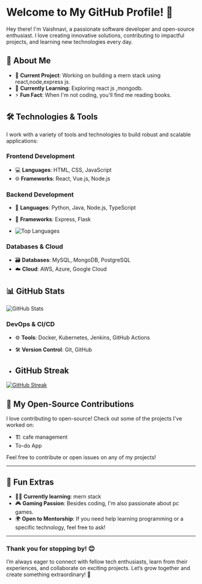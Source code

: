# Welcome to My GitHub Profile! 👋

Hey there! I'm Vaishnavi, a passionate software developer and open-source enthusiast. I love creating innovative solutions, contributing to impactful projects, and learning new technologies every day.


## 🚀 About Me

- 🔭 **Current Project**: Working on building a mern stack using react,node,express js.
- 🌱 **Currently Learning**: Exploring react js ,mongodb.
- ⚡ **Fun Fact**: When I'm not coding, you'll find me reading books.

## 🛠️ Technologies & Tools

I work with a variety of tools and technologies to build robust and scalable applications:

### Frontend Development
- 💻 **Languages**: HTML, CSS, JavaScript
- 🌐 **Frameworks**: React, Vue.js, Node.js

### Backend Development
- 🔧 **Languages**: Python, Java, Node.js, TypeScript
- 🔗 **Frameworks**: Express, Flask

- ![Top Languages](https://github-readme-stats.vercel.app/api/top-langs/?username=dsvaishnavi&layout=compact&theme=radical)


### Databases & Cloud
- 🗃️ **Databases**: MySQL, MongoDB, PostgreSQL
- ☁️ **Cloud**: AWS, Azure, Google Cloud

## 📊 GitHub Stats

![GitHub Stats](https://github-readme-stats.vercel.app/api?username=dsvaishnavi&show_icons=true&theme=radical)







### DevOps & CI/CD
- ⚙️ **Tools**: Docker, Kubernetes, Jenkins, GitHub Actions
- 🛠️ **Version Control**: Git, GitHub


- ## GitHub Streak
[![GitHub Streak](https://streak-stats.demolab.com?user=dsvaishnavi&theme=blue-green&hide_border=true)](https://git.io/streak-stats)







## 🎯 My Open-Source Contributions

I love contributing to open-source! Check out some of the projects I've worked on:

- 🏗️ cafe management
- To-do App


Feel free to contribute or open issues on any of my projects!

---

## 🚀 Fun Extras

- 🧑‍💻 **Currently learning**: mern stack 
- 🎮 **Gaming Passion**: Besides coding, I'm also passionate about pc games.
- 🌍 **Open to Mentorship**: If you need help learning programming or a specific technology, feel free to ask!

---

### Thank you for stopping by! 😊  
I’m always eager to connect with fellow tech enthusiasts, learn from their experiences, and collaborate on exciting projects. Let’s grow together and create something extraordinary! 🚀
